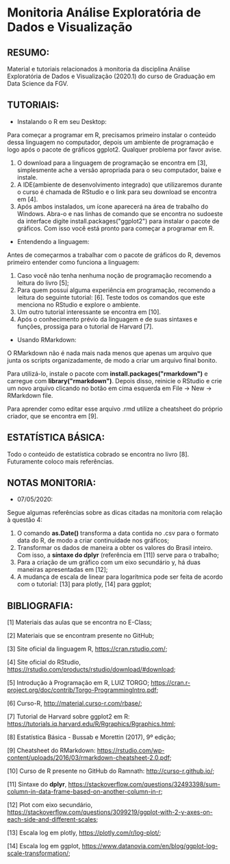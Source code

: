 # Monitoria Análise Exploratória de Dados e Visualização

## RESUMO:

Material e tutoriais relacionados à monitoria da disciplina Análise Exploratória de Dados e Visualização (2020.1) do curso de Graduação em Data Science da FGV.

## TUTORIAIS:

- Instalando o R em seu Desktop:

Para começar a programar em R, precisamos primeiro instalar o conteúdo dessa linguagem no computador, depois um ambiente de programação e logo após o pacote de gráficos ggplot2. Qualquer problema por favor avise.

1. O download para a linguagem de programação se encontra em [3], simplesmente ache a versão apropriada para o seu computador, baixe e instale.
2. A IDE(ambiente de desenvolvimento integrado) que utilizaremos durante o curso é chamada de RStudio e o link para seu download se encontra em [4].
3. Após ambos instalados, um ícone aparecerá na área de trabalho do Windows. Abra-o e nas linhas de comando que se encontra no sudoeste da interface digite install.packages("ggplot2") para instalar o pacote de gráficos. Com isso você está pronto para começar a programar em R.

- Entendendo a linguagem:

Antes de começarmos a trabalhar com o pacote de gráficos do R, devemos primeiro entender como funciona a linguagem:

1. Caso você não tenha nenhuma noção de programação recomendo a leitura do livro [5];
2. Para quem possui alguma experiência em programação, recomendo a leitura do seguinte tutorial: [6]. Teste todos os comandos que este menciona no RStudio e explore o ambiente. 
3. Um outro tutorial interessante se encontra em [10].
4. Após o conhecimento prévio da linguagem e de suas sintaxes e funções, prossiga para o tutorial de Harvard [7].

- Usando RMarkdown:

O RMarkdown não é nada mais nada menos que apenas um arquivo que junta os scripts organizadamente, de modo a criar um arquivo final bonito. 

Para utilizá-lo, instale o pacote com **install.packages("rmarkdown")** e carregue com **library("rmarkdown")**. Depois disso, reinicie o RStudio e crie um novo arquivo clicando no botão em cima esquerda em File -> New -> RMarkdown file.

Para aprender como editar esse arquivo .rmd utilize a cheatsheet do próprio criador, que se encontra em [9].

## ESTATÍSTICA BÁSICA:

Todo o conteúdo de estatística cobrado se encontra no livro [8]. Futuramente coloco mais referências.

## NOTAS MONITORIA:

- 07/05/2020:

Segue algumas referências sobre as dicas citadas na monitoria com relação à questão 4:

1. O comando **as.Date()** transforma a data contida no .csv para o formato data do R, de modo a criar continuidade nos gráficos;
2. Transformar os dados de maneira a obter os valores do Brasil inteiro. Com isso, a **síntaxe do dplyr** (referência em [11]) serve para o trabalho;
3. Para a criação de um gráfico com um eixo secundário y, há duas maneiras apresentadas em [12];
4. A mudança de escala de linear para logarítmica pode ser feita de acordo com o tutorial: [13] para plotly, [14] para ggplot;

## BIBLIOGRAFIA:

[1] Materiais das aulas que se encontra no E-Class; 

[2] Materiais que se encontram presente no GitHub;

[3] Site oficial da linguagem R, https://cran.rstudio.com/;

[4] Site oficial do RStudio, https://rstudio.com/products/rstudio/download/#download;

[5] Introdução à Programação em R, LUIZ TORGO; https://cran.r-project.org/doc/contrib/Torgo-ProgrammingIntro.pdf;

[6] Curso-R, http://material.curso-r.com/rbase/;

[7] Tutorial de Harvard sobre ggplot2 em R: https://tutorials.iq.harvard.edu/R/Rgraphics/Rgraphics.html;

[8] Estatística Básica - Bussab e Morettin (2017), 9º edição;

[9] Cheatsheet do RMarkdown: https://rstudio.com/wp-content/uploads/2016/03/rmarkdown-cheatsheet-2.0.pdf;

[10] Curso de R presente no GitHub do Ramnath: http://curso-r.github.io/;

[11] Sintaxe do **dplyr**, https://stackoverflow.com/questions/32493398/sum-column-in-data-frame-based-on-another-column-in-r;

[12] Plot com eixo secundário, https://stackoverflow.com/questions/3099219/ggplot-with-2-y-axes-on-each-side-and-different-scales;

[13] Escala log em plotly, https://plotly.com/r/log-plot/;

[14] Escala log em ggplot, https://www.datanovia.com/en/blog/ggplot-log-scale-transformation/;
